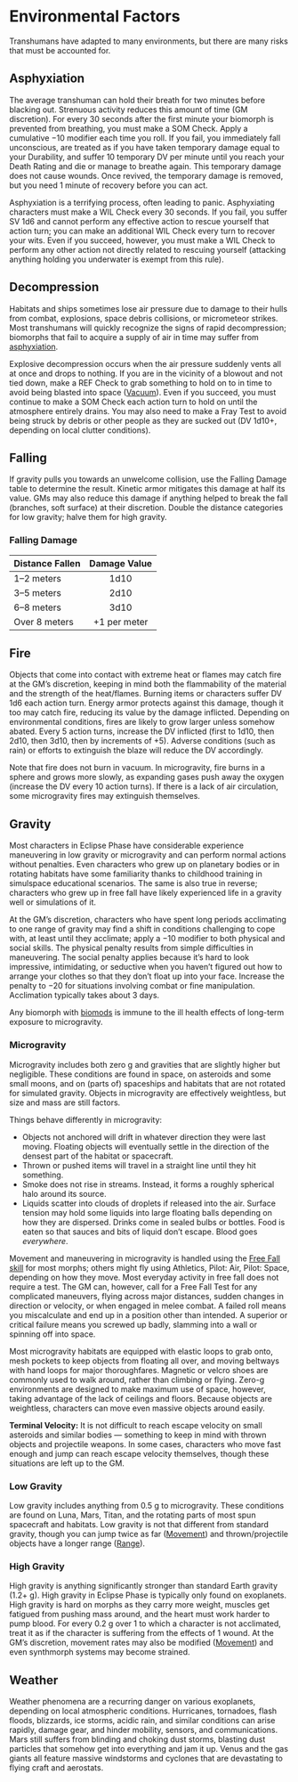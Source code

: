 # Environmental Factors

Transhumans have adapted to many environments, but there are many risks that must be accounted for.

## Asphyxiation

The average transhuman can hold their breath for two minutes before blacking out. Strenuous activity reduces this amount of time (GM discretion). For every 30 seconds after the first minute your biomorph is prevented from breathing, you must make a SOM Check. Apply a cumulative −10 modifier each time you roll. If you fail, you immediately fall unconscious, are treated as if you have taken temporary damage equal to your Durability, and suffer 10 temporary DV per minute until you reach your Death Rating and die or manage to breathe again. This temporary damage does not cause wounds. Once revived, the temporary damage is removed, but you need 1 minute of recovery before you can act.

Asphyxiation is a terrifying process, often leading to panic. Asphyxiating characters must make a WIL Check every 30 seconds. If you fail, you suffer SV 1d6 and cannot perform any effective action to rescue yourself that action turn; you can make an additional WIL Check every turn to recover your wits. Even if you succeed, however, you must make a WIL Check to perform any other action not directly related to rescuing yourself (attacking anything holding you underwater is exempt from this rule).

## Decompression

Habitats and ships sometimes lose air pressure due to damage to their hulls from combat, explosions, space debris collisions, or micrometeor strikes. Most transhumans will quickly recognize the signs of rapid decompression; biomorphs that fail to acquire a supply of air in time may suffer from [asphyxiation](../12/28-environmental-factors.md#asphyxiation).

Explosive decompression occurs when the air pressure suddenly vents all at once and drops to nothing. If you are in the vicinity of a blowout and not tied down, make a REF Check to grab something to hold on to in time to avoid being blasted into space ([Vacuum](../12/29-hostile-environments.md#vacuum)). Even if you succeed, you must continue to make a SOM Check each action turn to hold on until the atmosphere entirely drains. You may also need to make a Fray Test to avoid being struck by debris or other people as they are sucked out (DV 1d10+, depending on local clutter conditions).

## Falling

If gravity pulls you towards an unwelcome collision, use the Falling Damage table to determine the result. Kinetic armor mitigates this damage at half its value. GMs may also reduce this damage if anything helped to break the fall (branches, soft surface) at their discretion. Double the distance categories for low gravity; halve them for high gravity.

<!-- CLEANED blockquote class="table" -->

### Falling Damage

| Distance Fallen | Damage Value |
| :-------------- | :----------: |
| 1–2 meters      |     1d10     |
| 3–5 meters      |     2d10     |
| 6–8 meters      |     3d10     |
| Over 8 meters   | +1 per meter |

<!-- CLEANED /blockquote -->

## Fire

Objects that come into contact with extreme heat or flames may catch fire at the GM’s discretion, keeping in mind both the flammability of the material and the strength of the heat/flames. Burning items or characters suffer DV 1d6 each action turn. Energy armor protects against this damage, though it too may catch fire, reducing its value by the damage inflicted. Depending on environmental conditions, fires are likely to grow larger unless somehow abated. Every 5 action turns, increase the DV inflicted (first to 1d10, then 2d10, then 3d10, then by increments of +5). Adverse conditions (such as rain) or efforts to extinguish the blaze will reduce the DV accordingly.

Note that fire does not burn in vacuum. In microgravity, fire burns in a sphere and grows more slowly, as expanding gases push away the oxygen (increase the DV every 10 action turns). If there is a lack of air circulation, some microgravity fires may extinguish themselves.

## Gravity

Most characters in Eclipse Phase have considerable experience maneuvering in low gravity or microgravity and can perform normal actions without penalties. Even characters who grew up on planetary bodies or in rotating habitats have some familiarity thanks to childhood training in simulspace educational scenarios. The same is also true in reverse; characters who grew up in free fall have likely experienced life in a gravity well or simulations of it.

At the GM’s discretion, characters who have spent long periods acclimating to one range of gravity may find a shift in conditions challenging to cope with, at least until they acclimate; apply a −10 modifier to both physical and social skills. The physical penalty results from simple difficulties in maneuvering. The social penalty applies because it’s hard to look impressive, intimidating, or seductive when you haven’t figured out how to arrange your clothes so that they don’t float up into your face. Increase the penalty to −20 for situations involving combat or fine manipulation. Acclimation typically takes about 3 days.

Any biomorph with [biomods](../16/05-common-tech-and-ware.md#standard-augmentations) is immune to the ill health effects of long-term exposure to microgravity.

### Microgravity

Microgravity includes both zero g and gravities that are slightly higher but negligible. These conditions are found in space, on asteroids and some small moons, and on (parts of) spaceships and habitats that are not rotated for simulated gravity. Objects in microgravity are effectively weightless, but size and mass are still factors.

Things behave differently in microgravity:

- Objects not anchored will drift in whatever direction they were last moving. Floating objects will eventually settle in the direction of the densest part of the habitat or spacecraft.
- Thrown or pushed items will travel in a straight line until they hit something.
- Smoke does not rise in streams. Instead, it forms a roughly spherical halo around its source.
- Liquids scatter into clouds of droplets if released into the air. Surface tension may hold some liquids into large floating balls depending on how they are dispersed. Drinks come in sealed bulbs or bottles. Food is eaten so that sauces and bits of liquid don’t escape. Blood goes _everywhere_.

Movement and maneuvering in microgravity is handled using the [Free Fall skill](../04/19-active-skill-list.md#free-fall) for most morphs; others might fly using Athletics, Pilot: Air, Pilot: Space, depending on how they move. Most everyday activity in free fall does not require a test. The GM can, however, call for a Free Fall Test for any complicated maneuvers, flying across major distances, sudden changes in direction or velocity, or when engaged in melee combat. A failed roll means you miscalculate and end up in a position other than intended. A superior or critical failure means you screwed up badly, slamming into a wall or spinning off into space.

Most microgravity habitats are equipped with elastic loops to grab onto, mesh pockets to keep objects from floating all over, and moving beltways with hand loops for major thoroughfares. Magnetic or velcro shoes are commonly used to walk around, rather than climbing or flying. Zero-g environments are designed to make maximum use of space, however, taking advantage of the lack of ceilings and floors. Because objects are weightless, characters can move even massive objects around easily.

**Terminal Velocity:** It is not difficult to reach escape velocity on small asteroids and similar bodies — something to keep in mind with thrown objects and projectile weapons. In some cases, characters who move fast enough and jump can reach escape velocity themselves, though these situations are left up to the GM.

### Low Gravity

Low gravity includes anything from 0.5&nbsp;g to microgravity. These conditions are found on Luna, Mars, Titan, and the rotating parts of most spun spacecraft and habitats. Low gravity is not that different from standard gravity, though you can jump twice as far ([Movement](../12/24-movement.md)) and thrown/projectile objects have a longer range ([Range](../12/04-ranged-combat.md#range)).

### High Gravity

High gravity is anything significantly stronger than standard Earth gravity (1.2+ g). High gravity in Eclipse Phase is typically only found on exoplanets. High gravity is hard on morphs as they carry more weight, muscles get fatigued from pushing mass around, and the heart must work harder to pump blood. For every 0.2&nbsp;g over 1 to which a character is not acclimated, treat it as if the character is suffering from the effects of 1 wound. At the GM’s discretion, movement rates may also be modified ([Movement](../12/24-movement.md)) and even synthmorph systems may become strained.

## Weather

Weather phenomena are a recurring danger on various exoplanets, depending on local atmospheric conditions. Hurricanes, tornadoes, flash floods, blizzards, ice storms, acidic rain, and similar conditions can arise rapidly, damage gear, and hinder mobility, sensors, and communications. Mars still suffers from blinding and choking dust storms, blasting dust particles that somehow get into everything and jam it up. Venus and the gas giants all feature massive windstorms and cyclones that are devastating to flying craft and aerostats.
